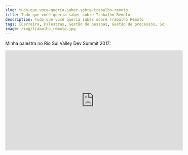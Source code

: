 ```yaml
---
slug: tudo-que-voce-queria-saber-sobre-trabalho-remoto
title: Tudo que você queria saber sobre Trabalho Remoto
description: Tudo que você queria saber sobre Trabalho Remoto
tags: [Carreira, Palestras, Gestão de pessoas, Gestão de processos, Scrum]
image: /img/trabalho_remoto.jpg
---
```


Minha palestra no Rio Sul Valley Dev Summit 2017:

<!--truncate-->

<iframe width="560" height="315" src="https://www.youtube.com/embed/zzYPBZ5pHpQ" frameborder="0" allow="accelerometer; autoplay; clipboard-write; encrypted-media; gyroscope; picture-in-picture" allowfullscreen></iframe>

